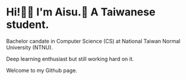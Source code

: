 # Hi!👋🏻 I'm Aisu.🧊 A Taiwanese student.

Bachelor candate in Computer Science (CS) at National Taiwan Normal University (NTNU).

Deep learning enthusiast but still working hard on it.

Welcome to my Github page.
